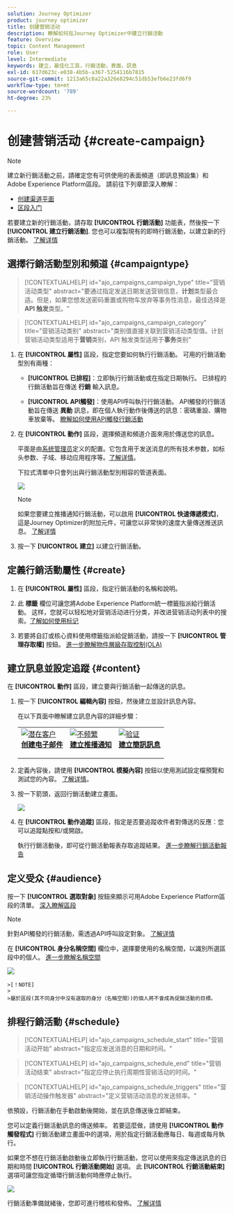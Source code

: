 ```yaml
---
solution: Journey Optimizer
product: journey optimizer
title: 创建营销活动
description: 瞭解如何在Journey Optimizer中建立行銷活動
feature: Overview
topic: Content Management
role: User
level: Intermediate
keywords: 建立，最佳化工具，行銷活動，表面，訊息
exl-id: 617d623c-e038-4b5b-a367-5254116b7815
source-git-commit: 1213a65c8a22a326e8294c51db53efb6e23fd6f9
workflow-type: tm+mt
source-wordcount: '789'
ht-degree: 23%

---
```


# 创建营销活动 {#create-campaign}

>[!NOTE]
>
>建立新行銷活動之前，請確定您有可供使用的表面頻道（即訊息預設集）和Adobe Experience Platform區段。 請前往下列章節深入瞭解：
>
>* [创建渠道平面](../configuration/channel-surfaces.md)
>* [区段入门](../segment/about-segments.md)


若要建立新的行銷活動，請存取 **[!UICONTROL 行銷活動]** 功能表，然後按一下 **[!UICONTROL 建立行銷活動]**. 您也可以複製現有的即時行銷活動，以建立新的行銷活動。 [了解详情](modify-stop-campaign.md#duplicate)

## 選擇行銷活動型別和頻道 {#campaigntype}

>[!CONTEXTUALHELP]
>id="ajo_campaigns_campaign_type"
>title="营销活动类型"
>abstract="要通过指定发送日期发送营销信息，**计划**&#x200B;类型最合适。但是，如果您想发送密码重置或购物车放弃等事务性消息，最佳选择是 **API 触发**&#x200B;类型。"

>[!CONTEXTUALHELP]
>id="ajo_campaigns_campaign_category"
>title="营销活动类别"
>abstract="类别值直接关联到营销活动类型值。计划营销活动类型适用于&#x200B;**营销**&#x200B;类别，API 触发类型适用于&#x200B;**事务**&#x200B;类别"

1. 在 **[!UICONTROL 屬性]** 區段，指定您要如何執行行銷活動。 可用的行銷活動型別有兩種：

   * **[!UICONTROL 已排程]**：立即執行行銷活動或在指定日期執行。 已排程的行銷活動旨在傳送 **行銷** 輸入訊息。

   * **[!UICONTROL API觸發]**：使用API呼叫執行行銷活動。 API觸發的行銷活動旨在傳送 **異動** 訊息，即在個人執行動作後傳送的訊息：密碼重設、購物車放棄等。 [瞭解如何使用API觸發行銷活動](api-triggered-campaigns.md)

1. 在 **[!UICONTROL 動作]** 區段，選擇頻道和頻道介面來用於傳送您的訊息。

   平面是由[系统管理员](../start/path/administrator.md)定义的配置。它包含用于发送消息的所有技术参数，如标头参数、子域、移动应用程序等。[了解详情](../configuration/channel-surfaces.md)。

   下拉式清單中只會列出與行銷活動型別相容的管道表面。

   ![](assets/create-campaign-action.png)

   >[!NOTE]
   >
   >如果您要建立推播通知行銷活動，可以啟用 **[!UICONTROL 快速傳遞模式]**，這是Journey Optimizer的附加元件，可讓您以非常快的速度大量傳送推送訊息。 [了解详情](../push/create-push.md#rapid-delivery)

1. 按一下 **[!UICONTROL 建立]** 以建立行銷活動。

## 定義行銷活動屬性 {#create}

1. 在 **[!UICONTROL 屬性]** 區段，指定行銷活動的名稱和說明。

   <!--To test the content of your message, toggle the **[!UICONTROL Content experiment]** option on. This allows you to test multiple variables of a delivery on populations samples, in order to define which treatment has the biggest impact on the targeted population.[Learn more about content experiment](../campaigns/content-experiment.md).-->

1. 此 **標籤** 欄位可讓您將Adobe Experience Platform統一標籤指派給行銷活動。 这样，您就可以轻松地对营销活动进行分类，并改进营销活动列表中的搜索。[了解如何使用标记](../start/search-filter-categorize.md#tags)

1. 若要將自訂或核心資料使用標籤指派給促銷活動，請按一下 **[!UICONTROL 管理存取權]** 按鈕。 [進一步瞭解物件層級存取控制(OLA)](../administration/object-based-access.md)

## 建立訊息並設定追蹤 {#content}

在 **[!UICONTROL 動作]** 區段，建立要與行銷活動一起傳送的訊息。

1. 按一下 **[!UICONTROL 編輯內容]** 按鈕，然後建立並設計訊息內容。

   在以下頁面中瞭解建立訊息內容的詳細步驟：

   <table style="table-layout:fixed">
    <tr style="border: 0;">
    <td>
    <a href="../email/create-email.md">
    <img alt="潜在客户" src="../assets/do-not-localize/email.jpg">
    </a>
    <div><a href="../email/create-email.md"><strong>创建电子邮件</strong>
    </div>
    <p>
    </td>
    <td>
    <a href="../push/create-push.md">
      <img alt="不频繁" src="../assets/do-not-localize/push.jpg">
    </a>
    <div>
    <a href="../push/create-push.md"><strong>建立推播通知</strong></a>
    </div>
    <p>
    </td>
    <td>
    <a href="../sms/create-sms.md">
      <img alt="验证" src="../assets/do-not-localize/sms.jpg">
    </a>
    <div>
    <a href="../sms/create-sms.md"><strong>建立簡訊訊息</strong></a>
    </div>
    <p>
    </td>
    </tr>
    </table>

1. 定義內容後，請使用 **[!UICONTROL 模擬內容]** 按鈕以使用測試設定檔預覽和測試您的內容。 [了解详情](../email/preview.md)。

1. 按一下箭頭，返回行銷活動建立畫面。

   ![](assets/create-campaign-design.png)

1. 在 **[!UICONTROL 動作追蹤]** 區段，指定是否要追蹤收件者對傳送的反應：您可以追蹤點按和/或開啟。

   執行行銷活動後，即可從行銷活動報表存取追蹤結果。 [進一步瞭解行銷活動報告](../reports/campaign-global-report.md)

## 定义受众 {#audience}

按一下 **[!UICONTROL 選取對象]** 按鈕來顯示可用Adobe Experience Platform區段的清單。 [深入瞭解區段](../segment/about-segments.md)

>[!NOTE]
>
>針對API觸發的行銷活動，需透過API呼叫設定對象。 [了解详情](api-triggered-campaigns.md)

在 **[!UICONTROL 身分名稱空間]** 欄位中，選擇要使用的名稱空間，以識別所選區段中的個人。 [進一步瞭解名稱空間](../event/about-creating.md#select-the-namespace)

![](assets/create-campaign-namespace.png)

    >[！NOTE]
    >
    >屬於區段(其不同身分中沒有選取的身分（名稱空間）)的個人將不會成為促銷活動的目標。

<!--If you are are creating an API-triggered campaign, the **[!UICONTROL cURL request]** section allows you to retrieve the **[!UICONTROL Campaign ID]** to use in the API call. [Learn more](api-triggered-campaigns.md)-->

## 排程行銷活動 {#schedule}

>[!CONTEXTUALHELP]
>id="ajo_campaigns_schedule_start"
>title="营销活动开始"
>abstract="指定应发送消息的日期和时间。"

>[!CONTEXTUALHELP]
>id="ajo_campaigns_schedule_end"
>title="营销活动结束"
>abstract="指定应停止执行周期性营销活动的时间。"

>[!CONTEXTUALHELP]
>id="ajo_campaigns_schedule_triggers"
>title="营销活动操作触发器"
>abstract="定义营销活动消息的发送频率。"

依預設，行銷活動在手動啟動後開始，並在訊息傳送後立即結束。

您可以定義行銷活動訊息的傳送頻率。 若要這麼做，請使用 **[!UICONTROL 動作觸發程式]** 行銷活動建立畫面中的選項，用於指定行銷活動應每日、每週或每月執行。

如果您不想在行銷活動啟動後立即執行行銷活動，您可以使用來指定傳送訊息的日期和時間 **[!UICONTROL 行銷活動開始]** 選項。 此 **[!UICONTROL 行銷活動結束]** 選項可讓您指定循環行銷活動何時應停止執行。

![](assets/create-campaign-schedule.png)

行銷活動準備就緒後，您即可進行稽核和發佈。 [了解详情](review-activate-campaign.md)
